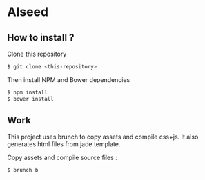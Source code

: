 # Alseed

## How to install ?

Clone this repository
```sh
$ git clone <this-repository>
```

Then install NPM and Bower dependencies

```sh
$ npm install
$ bower install
```

## Work 

This project uses brunch to copy assets and compile css+js. It also generates html files from jade template.

Copy assets and compile source files :

```sh
$ brunch b
```